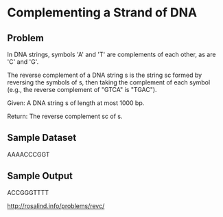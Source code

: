 # Complementing a Strand of DNA
## Problem
In DNA strings, symbols 'A' and 'T' are complements of each other, as are 'C' and 'G'.

The reverse complement of a DNA string s is the string sc formed by reversing the symbols of s, then taking the complement of each symbol (e.g., the reverse complement of "GTCA" is "TGAC").

Given: A DNA string s of length at most 1000 bp.

Return: The reverse complement sc of s.

## Sample Dataset
AAAACCCGGT
## Sample Output
ACCGGGTTTT

http://rosalind.info/problems/revc/
